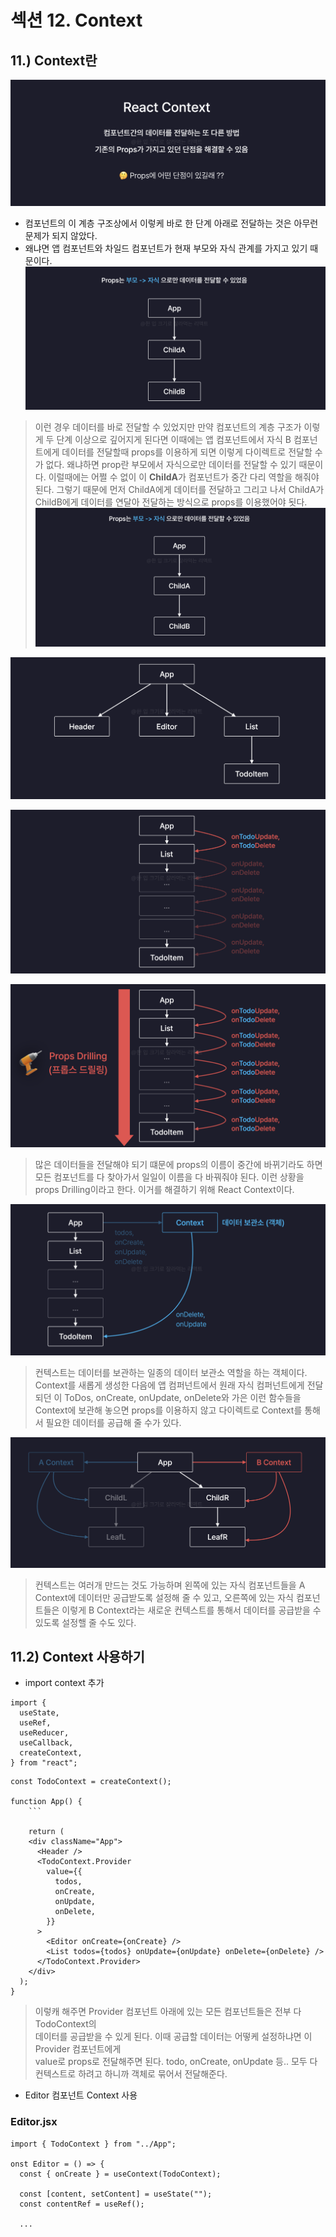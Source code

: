 # 섹션 12. Context

## 11.) Context란

![](https://github.com/dididiri1/TIL/blob/main/React/images/12_01.png?raw=true)

- 컴포넌트의 이 계층 구조상에서 이렇케 바로 한 단계 아래로 전달하는 것은 아무런 문제가 되지 않았다.
- 왜냐면 앱 컴포넌트와 차일드 컴포넌트가 현재 부모와 자식 관계를 가지고 있기 때문이다.
![](https://github.com/dididiri1/TIL/blob/main/React/images/12_02.png?raw=true)

> 이런 경우 데이터를 바로 전달할 수 있었지만 만약 컴포넌트의 계층 구조가 이렇게 두 단계 이상으로 깊어지게 된다면
> 이때에는 앱 컴포넌트에서 자식 B 컴포넌트에게 데이터를 전달할때 props를 이용하게 되면 이렇게 
> 다이렉트로 전달할 수가 없다. 왜냐하면 prop란 부모에서 자식으로만 데이터를 전달할 수 있기 때문이다.
> 이럴때에는 어쩔 수 없이 이 **ChildA**가 컴포넌트가 중간 다리 역할을 해줘야 된다. 
> 그렇기 때문에 먼저 ChildA에게 데이터를 전달하고 그리고 나서 ChildA가 ChildB에게 데이터를
> 연달아 전달하는 방식으로 props를 이용했어야 됫다.
![](https://github.com/dididiri1/TIL/blob/main/React/images/12_06.png?raw=true)


![](https://github.com/dididiri1/TIL/blob/main/React/images/12_03.png?raw=true)

![](https://github.com/dididiri1/TIL/blob/main/React/images/12_04.png?raw=true)

![](https://github.com/dididiri1/TIL/blob/main/React/images/12_05.png?raw=true)

> 많은 데이터들을 전달해야 되기 떄문에 props의 이름이 중간에 바뀌기라도 하면 모든 컴포넌트를 다 찾아가서 일일이
> 이름을 다 바꿔줘야 된다. 이런 상황을 props Drilling이라고 한다.
> 이거를 해결하기 위해 React Context이다.

![](https://github.com/dididiri1/TIL/blob/main/React/images/12_07.png?raw=true)

> 컨텍스트는 데이터를 보관하는 일종의 데이터 보관소 역할을 하는 객체이다. Context를 새롭게 생성한 다음에 
> 앱 컴퍼넌트에서 원래 자식 컴퍼넌트에게 전달되던 이 ToDos, onCreate, onUpdate, onDelete와 가은
> 이런 함수들을 Context에 보관해 놓으면 props를 이용하지 않고 다이렉트로 Context를 통해서 필요한
> 데이터를 공급해 줄 수가 있다.

![](https://github.com/dididiri1/TIL/blob/main/React/images/12_08.png?raw=true)

> 컨텍스트는 여러개 만드는 것도 가능하며 왼쪽에 있는 자식 컴포넌트들을 A Context에 데이터만 공급받도록 
> 설정해 줄 수 있고, 오른쪽에 있는 자식 컴포넌트들은 이렇게 B Context라는 새로운 컨텍스트를 통해서
> 데이터를 공급받을 수 있도록 설정핼 줄 수도 있다.

## 11.2) Context 사용하기

- import context 추가
``` 
import {
  useState,
  useRef,
  useReducer,
  useCallback,
  createContext,
} from "react";
``` 

``` 
const TodoContext = createContext();

function App() {
    ``` 
    
    return (
    <div className="App">
      <Header />
      <TodoContext.Provider
        value={{
          todos,
          onCreate,
          onUpdate,
          onDelete,
        }}
      >
        <Editor onCreate={onCreate} />
        <List todos={todos} onUpdate={onUpdate} onDelete={onDelete} />
      </TodoContext.Provider>
    </div>
  );
}
``` 
> 이렇캐 해주면 Provider 컴포넌트 아래에 있는 모든 컴포넌트들은 전부 다 TodoContext의  
> 데이터를 공급받을 수 있게 된다. 이때 공급할 데이터는 어떻케 설정하냐면 이 Provider 컴포넌트에게   
> value로 props로 전달해주면 된다. todo, onCreate, onUpdate 등.. 모두 다 컨텍스트로 하려고 하니까
> 객체로 묶어서 전달해준다. 

- Editor 컴포넌트 Context 사용
### Editor.jsx
``` 
import { TodoContext } from "../App";

onst Editor = () => {
  const { onCreate } = useContext(TodoContext);

  const [content, setContent] = useState("");
  const contentRef = useRef();
  
  ...
   
``` 